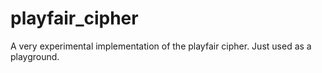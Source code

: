# playfair_cipher
A very experimental implementation of the playfair cipher. Just used as a playground. 
